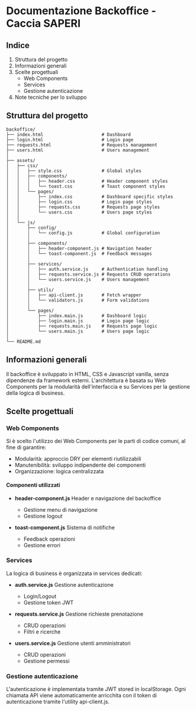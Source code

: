 # Documentazione Backoffice - Caccia SAPERI

## Indice

1. Struttura del progetto
2. Informazioni generali
3. Scelte progettuali
    - Web Components
    - Services
    - Gestione autenticazione
4. Note tecniche per lo sviluppo

## Struttura del progetto

```
backoffice/
├── index.html                      # Dashboard
├── login.html                      # Login page
├── requests.html                   # Requests management
├── users.html                      # Users management
│
├── assets/
│   ├── css/
│   │   ├── style.css               # Global styles
│   │   ├── components/
│   │   │   ├── header.css          # Header component styles
│   │   │   └── toast.css           # Toast component styles
│   │   └── pages/
│   │       ├── index.css           # Dashboard specific styles
│   │       ├── login.css           # Login page styles
│   │       ├── requests.css        # Requests page styles
│   │       └── users.css           # Users page styles
│   │
│   └── js/
│       ├── config/
│       │   └── config.js           # Global configuration
│       │
│       ├── components/
│       │   ├── header-component.js # Navigation header
│       │   └── toast-component.js  # Feedback messages
│       │
│       ├── services/
│       │   ├── auth.service.js     # Authentication handling
│       │   ├── requests.service.js # Requests CRUD operations
│       │   └── users.service.js    # Users management
│       │
│       ├── utils/
│       │   ├── api-client.js       # Fetch wrapper
│       │   └── validators.js       # Form validations
│       │
│       └── pages/
│           ├── index.main.js       # Dashboard logic
│           ├── login.main.js       # Login page logic
│           ├── requests.main.js    # Requests page logic
│           └── users.main.js       # Users page logic
│
└── README.md  
```

## Informazioni generali

Il backoffice è sviluppato in HTML, CSS e Javascript vanilla, senza dipendenze da framework esterni. L'architettura è basata su Web Components per la modularità dell'interfaccia e su Services per la gestione della logica di business.

## Scelte progettuali

### Web Components

Si è scelto l'utilizzo dei Web Components per le parti di codice comuni, al fine di garantire:
- Modularità: approccio DRY per elementi riutilizzabili
- Manutenibilità: sviluppo indipendente dei componenti
- Organizzazione: logica centralizzata

#### Componenti utilizzati

- **header-component.js**
  Header e navigazione del backoffice
  - Gestione menu di navigazione
  - Gestione logout

- **toast-component.js**
  Sistema di notifiche
  - Feedback operazioni
  - Gestione errori

### Services

La logica di business è organizzata in services dedicati:

- **auth.service.js**
  Gestione autenticazione
  - Login/Logout
  - Gestione token JWT
  
- **requests.service.js**
  Gestione richieste prenotazione
  - CRUD operazioni
  - Filtri e ricerche
  
- **users.service.js**
  Gestione utenti amministratori
  - CRUD operazioni
  - Gestione permessi

### Gestione autenticazione

L'autenticazione è implementata tramite JWT stored in localStorage. Ogni chiamata API viene automaticamente arricchita con il token di autenticazione tramite l'utility api-client.js.

<!-- XXX: note per lo sviluppo
- nel file config.js ci saranno gli endpoint delle API
- la pagina index.html l'ho pensata come dashboard, per esempio includendo un widget con il totale delle richieste arrivate, separato per stato e con le ultime richieste arrivate e non ancora elaborate. Ma è solo un'idea, al limite si può abolire e rinominare index la pagina requests
- la pagina requests.html è la principale, con la visualizzazione delle richieste e le funzionalità di gestione
- la pagina users.html è la pagina per la gestione degli utenti
-->